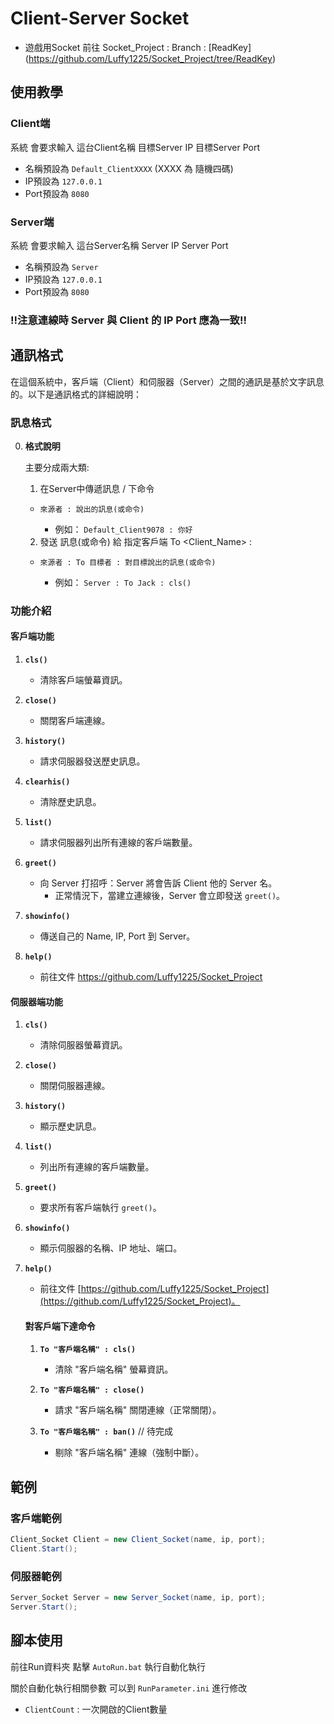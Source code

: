 # Client-Server Socket

 - 遊戲用Socket 前往 Socket_Project : Branch : [ReadKey] (https://github.com/Luffy1225/Socket_Project/tree/ReadKey)

## 使用教學 

### Client端

系統 會要求輸入 這台Client名稱 目標Server IP 目標Server Port

* 名稱預設為 `Default_ClientXXXX` (XXXX 為 隨機四碼)
* IP預設為 `127.0.0.1` 
* Port預設為 `8080`

### Server端

系統 會要求輸入 這台Server名稱 Server IP Server Port

* 名稱預設為 `Server` 
* IP預設為 `127.0.0.1` 
* Port預設為 `8080`

### !!注意連線時 Server 與 Client 的 IP Port 應為一致!!


## 通訊格式

在這個系統中，客戶端（Client）和伺服器（Server）之間的通訊是基於文字訊息的。以下是通訊格式的詳細說明：

### 訊息格式

0. **格式說明**
    
    主要分成兩大類:
    1. 在Server中傳遞訊息 / 下命令
    - `來源者 : 說出的訊息(或命令)`
        
         - 例如： `Default_Client9078 : 你好`

    2. 發送 訊息(或命令) 給 指定客戶端 To <Client_Name> :<Message>
    - `來源者 : To 目標者 : 對目標說出的訊息(或命令)`

         - 例如： `Server : To Jack : cls()`


### 功能介紹

#### 客戶端功能

1. **`cls()`**
   - 清除客戶端螢幕資訊。

1. **`close()`**
   - 關閉客戶端連線。

1. **`history()`**
   - 請求伺服器發送歷史訊息。
     
1. **`clearhis()`**
   - 清除歷史訊息。

1. **`list()`**
   - 請求伺服器列出所有連線的客戶端數量。
     
1. **`greet()`**
   - 向 Server 打招呼：Server 將會告訴 Client 他的 Server 名。
     - 正常情況下，當建立連線後，Server 會立即發送 `greet()`。

1. **`showinfo()`**
   - 傳送自己的 Name, IP, Port 到 Server。

1. **`help()`**
   - 前往文件 https://github.com/Luffy1225/Socket_Project


#### 伺服器端功能

1. **`cls()`**
   - 清除伺服器螢幕資訊。

1. **`close()`**
   - 關閉伺服器連線。

1. **`history()`**
   - 顯示歷史訊息。

1. **`list()`**
   - 列出所有連線的客戶端數量。

1. **`greet()`**
   - 要求所有客戶端執行 `greet()`。

1. **`showinfo()`**
   - 顯示伺服器的名稱、IP 地址、端口。

1. **`help()`**
   - 前往文件 [https://github.com/Luffy1225/Socket_Project](https://github.com/Luffy1225/Socket_Project)。

    #### 對客戶端下達命令

    1. **`To "客戶端名稱" : cls()`**
       - 清除 "客戶端名稱" 螢幕資訊。
    
    1. **`To "客戶端名稱" : close()`**
       - 請求 "客戶端名稱" 關閉連線（正常關閉）。
    
    1. **`To "客戶端名稱" : ban()`** // 待完成
       - 剔除 "客戶端名稱" 連線（強制中斷）。

## 範例

### 客戶端範例

```csharp
Client_Socket Client = new Client_Socket(name, ip, port);
Client.Start();
```

### 伺服器範例
```csharp
Server_Socket Server = new Server_Socket(name, ip, port);
Server.Start();
```

## 腳本使用

前往Run資料夾 點擊 `AutoRun.bat` 執行自動化執行

關於自動化執行相關參數 可以到 `RunParameter.ini` 進行修改
   - `ClientCount` : 一次開啟的Client數量
